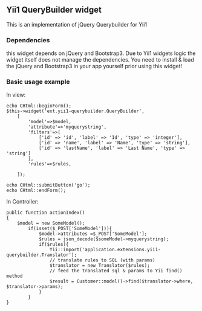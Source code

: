 ## Yii1 QueryBuilder widget
This is an implementation of jQuery Querybuilder for Yii1 

### Dependencies
this widget depends on jQuery and Bootstrap3. Due to Yii1 widgets logic the widget itself
 does not manage the dependencies. You need to install & load the jQuery and Bootstrap3 
 in your app yourself prior using this widget!

### Basic usage example
In view:
 
```
echo CHtml::beginForm();
$this->widget('ext.yii1-querybuilder.QueryBuilder',
    [
        'model'=>$model,
        'attribute'=>'myquerystring',
        'filters'=>[
            ['id' => 'id', 'label' => 'Id', 'type' => 'integer'],
            ['id' => 'name', 'label' => 'Name', 'type' => 'string'],
            ['id' => 'lastName', 'label' => 'Last Name', 'type' => 'string']
        ],
        'rules'=>$rules,

    ]);

echo CHtml::submitButton('go');
echo CHtml::endForm();

```
In Controller:
```
public function actionIndex()
{
    $model = new SomeModel();
        if(isset($_POST['SomeModel'])){
            $model->attributes =$_POST['SomeModel'];
            $rules = json_decode($someModel->myquerystring);
            if($rules){
                Yii::import('application.extensions.yii1-querybuilder.Translator');
                // translate rules to SQL (with params)
                $translator = new Translator($rules);
                // feed the translated sql & params to Yii find() method
                $result = Customer::model()->find($translator->where, $translator->params);
            }
        }
}
```